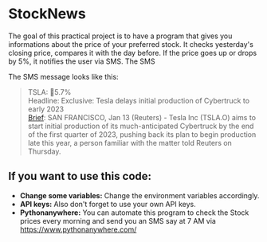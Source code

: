 # StockNews
The goal of this practical project is to have a program that gives you informations about the price of your preferred stock. It checks yesterday's closing price, compares it with the day before. If the price goes up or drops by 5%, it notifies the user via SMS. The SMS 

The SMS message looks like this:

> TSLA: 🔺5.7%\
Headline: Exclusive: Tesla delays initial production of Cybertruck to early 2023\
[Brief](https://www.reuters.com/technology/exclusive-tesla-delays-initial-production-cybertruck-early-2023-source-2022-01-13/): SAN FRANCISCO, Jan 13 (Reuters) - Tesla Inc (TSLA.O) aims to start initial production of its much-anticipated Cybertruck by the end of the first quarter of 2023, pushing back its plan to begin production late this year, a person familiar with the matter told Reuters on Thursday. 


## If you want to use this code:

* **Change some variables:** Change the environment variables accordingly.
* **API keys:** Also don't forget to use your own API keys.
* **Pythonanywhere:** You can automate this program to check the Stock prices every morning and send you an SMS say at 7 AM via https://www.pythonanywhere.com/
